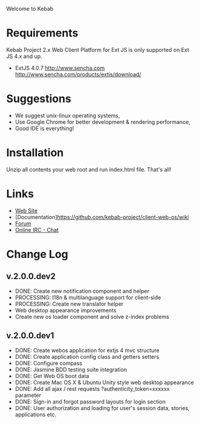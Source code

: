 Welcome to Kebab

# Requirements

Kebab Project 2.x Web Client Platform for Ext JS is only supported on Ext JS 4.x and up.

* ExtJS 4.0.7
    http://www.sencha.com
    http://www.sencha.com/products/extjs/download/

# Suggestions

* We suggest unix-linux operating systems,
* Use Google Chrome for better development & rendering performance,
* Good IDE is everything!

# Installation

Unzip all contents your web root and run index.html file. That's all!

# Links

* [Web Site](http://www.kebab-project.com)
* [Documentation]https://github.com/kebab-project/client-web-os/wiki
* [Forum](http://kebab-project.2299591.n4.nabble.com/Kebab-Project-2-0-x-Revolution-f3832977.html)
* [Online IRC - Chat](http://webchat.freenode.net/?channels=kebabproject)

# Change Log

## v.2.0.0.dev2

* DONE: Create new notification component and helper
* PROCESSING: I18n & multilanguage support for client-side
* PROCESSING: Create new translator helper
* Web desktop appearance improvements
* Create new os loader component and solve z-index problems

## v.2.0.0.dev1

* DONE: Create webos application for extjs 4 mvc structure
* DONE: Create application config class and getters setters
* DONE: Configure compass
* DONE: Jasmine BDD testing suite integration
* DONE: Get Web OS boot data
* DONE: Create Mac OS X & Ubuntu Unity style web desktop appearance
* DONE: Add all ajax / rest requests ?authenticity_token=xxxxxx parameter
* DONE: Sign-in and forgot password layouts for login section
* DONE: User authorization and loading for user's session data, stories, applications etc.
